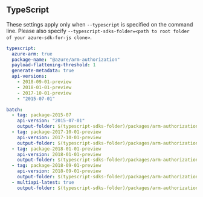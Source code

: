 ## TypeScript

These settings apply only when `--typescript` is specified on the command line.
Please also specify `--typescript-sdks-folder=<path to root folder of your azure-sdk-for-js clone>`.

``` yaml $(typescript)
typescript:
  azure-arm: true
  package-name: "@azure/arm-authorization"
  payload-flattening-threshold: 1
  generate-metadata: true
  api-versions:
    - 2018-09-01-preview
    - 2018-01-01-preview
    - 2017-10-01-preview
    - "2015-07-01"
```

``` yaml $(typescript) && $(multiapi)
batch:
  - tag: package-2015-07
    api-version: "2015-07-01"
    output-folder: $(typescript-sdks-folder)/packages/arm-authorization-2015-07-01
  - tag: package-2017-10-01-preview
    api-version: 2017-10-01-preview
    output-folder: $(typescript-sdks-folder)/packages/arm-authorization-2017-10-01-preview
  - tag: package-2018-01-01-preview
    api-version: 2018-01-01-preview
    output-folder: $(typescript-sdks-folder)/packages/arm-authorization-2018-01-01-preview
  - tag: package-2018-09-01-preview
    api-version: 2018-09-01-preview
    output-folder: $(typescript-sdks-folder)/packages/arm-authorization-2018-09-01-preview
  - multiapi-latest: true
    output-folder: $(typescript-sdks-folder)/packages/arm-authorization
```